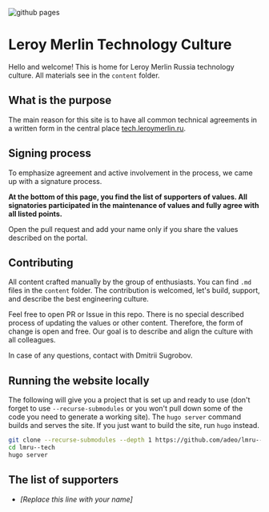 ![github pages](https://github.com/adeo/lmru--tech/workflows/github%20pages/badge.svg) 

# Leroy Merlin Technology Culture

Hello and welcome! This is home for Leroy Merlin Russia technology culture. All materials see in the `content` folder.

## What is the purpose

The main reason for this site is to have all common technical agreements in a written form in the central place [tech.leroymerlin.ru](https://tech.leroymerlin.ru/).

## Signing process

To emphasize agreement and active involvement in the process, we came up with a signature process.

**At the bottom of this page, you find the list of supporters of values.
All signatories participated in the maintenance of values and fully agree with all listed points.**

Open the pull request and add your name only if you share the values described on the portal.

## Contributing

All content crafted manually by the group of enthusiasts.
You can find `.md` files in the `content` folder.
The contribution is welcomed, let's build, support, and describe the best engineering culture.

Feel free to open PR or Issue in this repo. 
There is no special described process of updating the values or other content.
Therefore, the form of change is open and free. 
Our goal is to describe and align the culture with all colleagues.

In case of any questions, contact with Dmitrii Sugrobov.

## Running the website locally

The following will give you a project that is set up and ready to use (don't forget to use `--recurse-submodules` or you won't pull down some of the code you need to generate a working site). The `hugo server` command builds and serves the site. If you just want to build the site, run `hugo` instead.

```bash
git clone --recurse-submodules --depth 1 https://github.com/adeo/lmru--tech
cd lmru--tech
hugo server
```

## The list of supporters

* *[Replace this line with your name]*